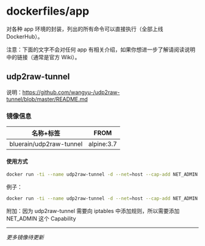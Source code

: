 # dockerfiles/app
对各种 app 环境的封装，列出的所有命令可以直接执行（全部上线 DockerHub）。

注意：下面的文字不会对任何 app 有相关介绍，如果你想进一步了解请阅读说明中的链接（通常是官方 Wiki）。

## udp2raw-tunnel

说明：https://github.com/wangyu-/udp2raw-tunnel/blob/master/README.md

### 镜像信息

|名称+标签|FROM|
|--------|--------|
|bluerain/udp2raw-tunnel|alpine:3.7|

#### 使用方式

```` bash
docker run -ti --name udp2raw-tunnel -d --net=host --cap-add NET_ADMIN bluerain/udp2raw-tunnel <ARGS>
````

例子：

```` bash
docker run -ti --name udp2raw-tunnel -d --net=host --cap-add NET_ADMIN bluerain/udp2raw-tunnel -s -l0.0.0.0:4096  -r127.0.0.1:4097 -a -k "passwd" --raw-mode faketcp --cipher-mode xor
````

附加：因为 udp2raw-tunnel 需要向 iptables 中添加规则，所以需要添加 NET_ADMIN 这个 Capability

___

*更多镜像待更新*
